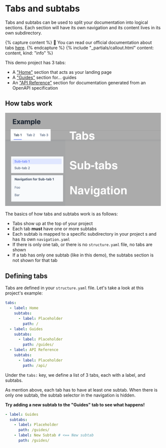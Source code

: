 # Tabs and subtabs

Tabs and subtabs can be used to split your documentation into logical sections. Each section will have its own navigation and its content lives in its own subdirectory.

{% capture content %}
📖 You can read our official documentation about tabs [here](https://docs.doctave.com/contents/tabs-and-subtabs).
{% endcapture %}
{% include "_partials/callout.html" content: content, kind: "info" %}

This demo project has 3 tabs:

- A ["Home"](/) section that acts as your landing page
- A ["Guides"](/guides) section for... guides
- An ["API Reference"](/api) section for documentation generated from an OpenAPI specification

## How tabs work

![tabs and subtabs screenshot](/_assets/tabs-and-subtabs.png)

The basics of how tabs and subtabs work is as follows:

- Tabs show up at the top of your project
- Each tab **must** have one or more subtabs
- Each subtab is mapped to a specific subdirectory in your project s and has its own `navigation.yaml`
- If there is only one tab, or there is no `structure.yaml` file, no tabs are shown
- If a tab has only one subtab (like in this demo), the subtabs section is not shown for that tab

## Defining tabs

Tabs are defined in your `structure.yaml` file. Let's take a look at this project's example:

```yaml
tabs:
  - label: Home
    subtabs:
      - label: Placeholder
        path: /
  - label: Guides
    subtabs:
      - label: Placeholder
        path: /guides/
  - label: API Reference
    subtabs:
      - label: Placeholder
        path: /api/
```

Under the `tabs:` key, we define a list of 3 tabs, each with a label, and subtabs.

As mention above, each tab has to have at least one subtab. When there is only one subtab, the subtab selector in the navigation is hidden.

**Try adding a new subtab to the "Guides" tab to see what happens!**

```yaml
- label: Guides
  subtabs:
    - label: Placeholder
      path: /guides/
    - label: New Subtab # <== New subtab
      path: /guides/
```
